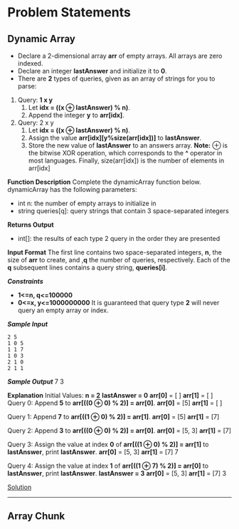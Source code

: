 # Problem Statements

## Dynamic Array

- Declare a 2-dimensional array **arr** of  empty arrays. All arrays are zero indexed.
- Declare an integer **lastAnswer** and initialize it to **0**.
- There are **2** types of queries, given as an array of strings for you to parse:

1. Query: **1 x y**
    1. Let **idx = ((x ⊕ lastAnswer) % n)**.
    2. Append the integer **y** to **arr[idx]**.
2. Query: 2 x y
    1. Let **idx = ((x ⊕ lastAnswer) % n)**.
    2. Assign the value **arr[idx][y%size(arr[idx])]** to **lastAnswer**.
    3. Store the new value of **lastAnswer** to an answers array.
**Note:** ⊕ is the bitwise XOR operation, which corresponds to the **^** operator in most languages.
Finally, size(arr[idx]) is the number of elements in arr[idx]

**Function Description**
Complete the dynamicArray function below.
dynamicArray has the following parameters:

- int n: the number of empty arrays to initialize in
- string queries[q]: query strings that contain 3 space-separated integers

**Returns Output**

- int[]: the results of each type 2 query in the order they are presented

**Input Format**
The first line contains two space-separated integers, **n**, the size of **arr** to create, and ,**q** the number of queries, respectively.
Each of the **q** subsequent lines contains a query string, **queries[i]**.

***Constraints***

- **1<=n, q<=100000**
- **0<=x, y<=1000000000**
It is guaranteed that query type **2** will never query an empty array or index.

***Sample Input***

```console
2 5
1 0 5
1 1 7
1 0 3
2 1 0
2 1 1
```

***Sample Output***
7
3

**Explanation**
Initial Values:
**n = 2**
**lastAnswer = 0**
**arr[0]** = [ ]
**arr[1]** = [ ]
Query 0: Append **5** to **arr[((0 ⊕ 0) % 2)] = arr[0]**.
**arr[0]** = [5]
**arr[1]** = [ ]

Query 1: Append **7** to **arr[((1 ⊕ 0) % 2)] = arr[1]**.
**arr[0]** = [5]
**arr[1]** = [7]

Query 2: Append **3** to **arr[((0 ⊕ 0) % 2)] = arr[0]**.
**arr[0]** = [5, 3]
**arr[1]** = [7]

Query 3: Assign the value at index **0** of **arr[((1 ⊕ 0) % 2)] = arr[1]** to **lastAnswer**, print **lastAnswer**.
**arr[0]** = [5, 3]
**arr[1]** = [7]
7

Query 4: Assign the value at index **1** of **arr[((1 ⊕ 7) % 2)] = arr[0]** to **lastAnswer**, print **lastAnswer**.
**lastAnswer = 3**
**arr[0]** = [5, 3]
**arr[1]** = [7]
3

[Solution](https://github.com/Coding-avatar/javascript_practice/blob/main/Data%20Structures/dynamicArray.js)

---

## Array Chunk